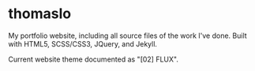 # thomaslo

My portfolio website, including all source files of the work I've done. Built with HTML5, SCSS/CSS3, JQuery, and Jekyll.

Current website theme documented as "[02] FLUX".
